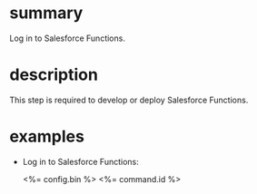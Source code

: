 # summary

Log in to Salesforce Functions.

# description

This step is required to develop or deploy Salesforce Functions.

# examples

- Log in to Salesforce Functions:

  <%= config.bin %> <%= command.id %>